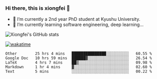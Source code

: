### Hi there, this is xiongfei 👋


- 🔭 I’m currently a 2nd year PhD student at Kyushu University.
- 🌱 I’m currently learning software engineering, deep learning...

<!--
**Toma62299781/Toma62299781** is a ✨ _special_ ✨ repository because its `README.md` (this file) appears on your GitHub profile.
Here are some ideas to get you started:
-->

![Xiongfei's GitHub stats](https://github-readme-stats.vercel.app/api?username=Toma62299781)


[![wakatime](https://wakatime.com/badge/user/9e8d5516-d162-43e7-9563-87295d455a71.svg)](https://wakatime.com/@9e8d5516-d162-43e7-9563-87295d455a71)

<!--START_SECTION:waka-->
```text
Other        25 hrs 4 mins   ███████████████░░░░░░░░░░   60.55 % 
Google Doc   10 hrs 59 mins  ██████▓░░░░░░░░░░░░░░░░░░   26.54 % 
LaTeX        4 hrs 7 mins    ██▒░░░░░░░░░░░░░░░░░░░░░░   09.98 % 
Markdown     1 hr 4 mins     ▓░░░░░░░░░░░░░░░░░░░░░░░░   02.60 % 
Text         5 mins          ░░░░░░░░░░░░░░░░░░░░░░░░░   00.22 % 
```
<!--END_SECTION:waka-->

